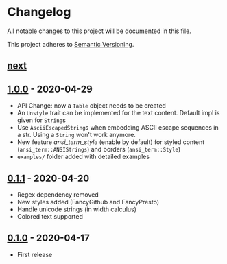 # Changelog

All notable changes to this project will be documented in this file.

This project adheres to [Semantic Versioning](https://semver.org/spec/v2.0.0.html).

## [next]

## [1.0.0] - 2020-04-29

* API Change: now a `Table` object needs to be created
* An `Unstyle` trait can be implemented for the text content. Default impl is
  given for `String`s
* Use `AsciiEscapedString`s when embedding ASCII escape sequences in a str.
  Using a `String` won't work anymore.
* New feature *ansi_term_style* (enable by default) for styled content
  (`ansi_term::ANSIStrings`) and borders (`ansi_term::Style`)
* `examples/` folder added with detailed examples

## [0.1.1] - 2020-04-20

* Regex dependency removed
* New styles added (FancyGithub and FancyPresto)
* Handle unicode strings (in width calculus)
* Colored text supported

## [0.1.0] - 2020-04-17

* First release

[next]: https://github.com/guigui64/stybulate/compare/1.0.0...HEAD
[1.0.0]: https://github.com/guigui64/stybulate/compare/0.1.1...1.0.0
[0.1.1]: https://github.com/guigui64/stybulate/compare/0.1.0...0.1.1
[0.1.0]: https://github.com/guigui64/stybulate/releases/tag/0.1.0
